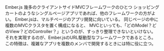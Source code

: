 Ember.js
幾多のクライアントサイドMVCフレームワークのひとつ
ショッピングカートのようなシングルページアプリであれば、他のフレームワークの方がよい。
Ember.jsは、マルチページのアプリ開発に向いている。
同じページの中に複数のMVCクラスタを置く構成になると、
MVCといっても、「どのModel？どのView？どのController？」というのが、すっきり整理できないといけない。
それを実現するのが、Ember.jsのURL駆動型なフレームワークであるところ。
この特徴は、複雑なアプリを複数のメンバで開発するときには特に役に立つ。
